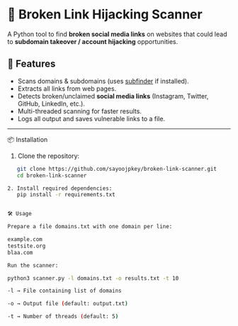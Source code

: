 # 🔎 Broken Link Hijacking Scanner

A Python tool to find **broken social media links** on websites that could lead to **subdomain takeover / account hijacking** opportunities.

## 🚀 Features
- Scans domains & subdomains (uses [subfinder](https://github.com/projectdiscovery/subfinder) if installed).
- Extracts all links from web pages.
- Detects broken/unclaimed **social media links** (Instagram, Twitter, GitHub, LinkedIn, etc.).
- Multi-threaded scanning for faster results.
- Logs all output and saves vulnerable links to a file.

---

📦 Installation

1. Clone the repository:
```bash
   git clone https://github.com/sayoojpkey/broken-link-scanner.git
   cd broken-link-scanner

2. Install required dependencies:
   pip install -r requirements.txt


🛠️ Usage

Prepare a file domains.txt with one domain per line:

example.com
testsite.org
blaa.com

Run the scanner:

python3 scanner.py -l domains.txt -o results.txt -t 10

-l → File containing list of domains

-o → Output file (default: output.txt)

-t → Number of threads (default: 5)
